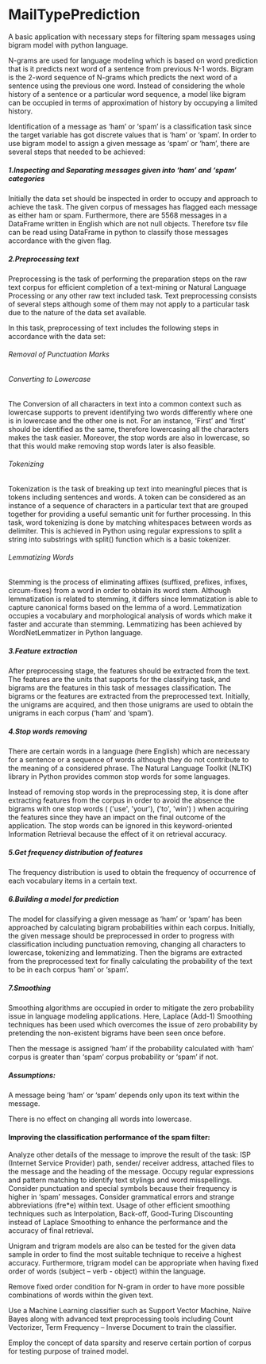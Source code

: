 # MailTypePrediction
A basic application with necessary steps for filtering spam messages using bigram model with python language. 

N-grams are used for language modeling which is based on word prediction that is it predicts next word of a sentence from previous N-1 words. Bigram is the 2-word sequence of N-grams which predicts the next word of a sentence using the previous one word. Instead of considering the whole history of a sentence or a particular word sequence, a model like bigram can be occupied in terms of approximation of history by occupying a limited history.

Identification of a message as ‘ham’ or ‘spam’ is a classification task since the target variable has got discrete values that is ‘ham’ or ‘spam’. In order to use bigram model to assign a given message as ‘spam’ or ‘ham’, there are several steps that needed to be achieved:

##### 1.Inspecting and Separating messages given into ‘ham’ and ‘spam’ categories
Initially the data set should be inspected in order to occupy and approach to achieve the task. The given corpus of messages has flagged each message as either ham or spam. Furthermore, there are 5568 messages in a DataFrame written in English which are not null objects. Therefore tsv file can be read using DataFrame in python to classify those messages accordance with the given flag.

##### 2.Preprocessing text 
Preprocessing is the task of performing the preparation steps on the raw text corpus for efficient completion of a text-mining or Natural Language Processing or any other raw text included task. Text preprocessing consists of several steps although some of them may not apply to a particular task due to the nature of the data set available.

In this task, preprocessing of text includes the following steps in accordance with the data set:

###### Removal of Punctuation Marks

###### Converting to Lowercase
The Conversion of all characters in text into a common context such as lowercase supports to prevent identifying two words differently where one is in lowercase and the other one is not. For an instance, ‘First’ and ‘first’ should be identified as the same, therefore lowercasing all the characters makes the task easier. Moreover, the stop words are also in lowercase, so that this would make removing stop words later is also feasible.

###### Tokenizing
Tokenization is the task of breaking up text into meaningful pieces that is tokens including sentences and words. A token can be considered as an instance of a sequence of characters in a particular text that are grouped together for providing a useful semantic unit for further processing.
In this task, word tokenizing is done by matching whitespaces between words as delimiter. This is achieved in Python using regular expressions to split a string into substrings with split() function which is a basic tokenizer.  

###### Lemmatizing Words
Stemming is the process of eliminating affixes (suffixed, prefixes, infixes, circum-fixes) from a word in order to obtain its word stem. Although lemmatization is related to stemming, it differs since lemmatization is able to capture canonical forms based on the lemma of a word. Lemmatization occupies a vocabulary and morphological analysis of words which make it faster and accurate than stemming. Lemmatizing has been achieved by WordNetLemmatizer in Python language.

##### 3.Feature extraction
After preprocessing stage, the features should be extracted from the text. The features are the units that supports for the classifying task, and bigrams are the features in this task of messages classification. The bigrams or the features are extracted from the preprocessed text. Initially, the unigrams are acquired, and then those unigrams are used to obtain the unigrams in each corpus (‘ham’ and ‘spam’).

##### 4.Stop words removing 
There are certain words in a language (here English) which are necessary for a sentence or a sequence of words although they do not contribute to the meaning of a considered phrase. The Natural Language Toolkit (NLTK) library in Python provides common stop words for some languages.

Instead of removing stop words in the preprocessing step, it is done after extracting features from the corpus in order to avoid the absence the bigrams with one stop words ( ('use', 'your'), ('to', 'win') ) when acquiring the features since they have an impact on the final outcome of the application. The stop words can be ignored in this keyword-oriented Information Retrieval because the effect of it on retrieval accuracy.

##### 5.Get frequency distribution of  features
The frequency distribution is used to obtain the frequency of occurrence of each vocabulary items in a certain text. 

##### 6.Building a model for prediction
The model for classifying a given message as ‘ham’ or ‘spam’ has been approached by calculating bigram probabilities within each corpus. Initially, the given message should be preprocessed in order to progress with classification including punctuation removing, changing all characters to lowercase, tokenizing and lemmatizing. Then the bigrams are extracted from the preprocessed text for finally calculating the probability of the text to be in each corpus ‘ham’ or ‘spam’.

##### 7.Smoothing
Smoothing algorithms are occupied in order to mitigate the zero probability issue in language modeling applications. Here, Laplace (Add-1) Smoothing techniques has been used which overcomes the issue of zero probability by pretending the non-existent bigrams have been seen once before. 

Then the message is assigned ‘ham’ if the probability calculated with ‘ham’ corpus is greater than ‘spam’ corpus probability or ‘spam’ if not.

##### Assumptions:
A message being ‘ham’ or ‘spam’ depends only upon its text within the message.

There is no effect on changing all words into lowercase.

#### Improving the classification performance of the spam filter:

Analyze other details of the message to improve the result of the task:
    ISP (Internet Service Provider) path, sender/ receiver address, attached files to the message and the heading of the message.
    Occupy regular expressions and pattern matching to identify text stylings and word misspellings.
    Consider punctuation and special symbols because their frequency is higher in ‘spam’ messages.
    Consider grammatical errors and strange abbreviations (f*r*e*e) within text.
    Usage of other efficient smoothing techniques such as Interpolation, Back-off, Good-Turing Discounting instead of Laplace Smoothing to enhance the performance and the accuracy of final retrieval. 


Unigram and trigram models are also can be tested for the given data sample in order to find the most suitable technique to receive a highest accuracy. Furthermore, trigram model can be appropriate when having fixed order of words (subject – verb - object) within the language.

Remove fixed order condition for N-gram in order to have more possible combinations of words within the given text.

Use a Machine Learning classifier such as Support Vector Machine, Naïve Bayes along with advanced text preprocessing tools including Count Vectorizer, Term Frequency – Inverse Document to train the classifier.

Employ the concept of data sparsity and reserve certain portion of corpus for testing purpose of trained model.
